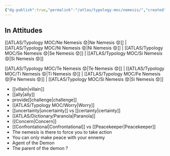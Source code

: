 ```yaml
---
{"dg-publish":true,"permalink":"/atlas/typology-moc/nemesis/","created":"","updated":"2023-02-18T16:34:07.887+01:00"}
---
```



## In Attitudes

[[ATLAS/Typology MOC/Ne Nemesis 😟\|Ne Nemesis 😟]] | [[ATLAS/Typology MOC/Ni Nemesis 😟\|Ni Nemesis 😟]] | [[ATLAS/Typology MOC/Se Nemesis 😟\|Se Nemesis 😟]] | [[ATLAS/Typology MOC/Si Nemesis 😟\|Si Nemesis 😟]]

[[ATLAS/Typology MOC/Te Nemesis 😟\|Te Nemesis 😟]] | [[ATLAS/Typology MOC/Ti Nemesis 😟\|Ti Nemesis 😟]] | [[ATLAS/Typology MOC/Fe Nemesis 😟\|Fe Nemesis 😟]] | [[ATLAS/Typology MOC/Si Nemesis 😟\|Si Nemesis 😟]]


- [[villain\|villain]]
- [[ally\|ally]]
- provide[[challenge\|challenge]]
- [[ATLAS/Typology MOC/Worry\|Worry]]
- [[uncertainty\|uncertainty]] vs [[certainty\|certainty]]
- [[ATLAS/Dictionary/Paranoïa\|Paranoïa]]
- [[Concern\|Concern]] 
- [[Confrontational\|Confrontational]] vs [[Peacekeeper\|Peacekeeper]]
- The nemesis is there to force you to take action 
- You can only make peace with your ennemy 
- Agent of the Demon 
- The parent of the demon ? 